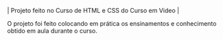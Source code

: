 | Projeto feito no Curso de HTML e CSS do Curso em Video |


O projeto foi feito colocando em prática os ensinamentos e conhecimento obtido em aula durante o curso.
